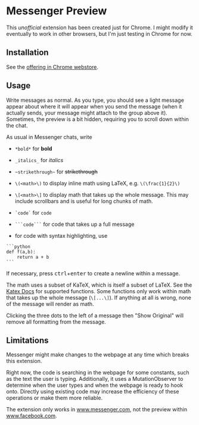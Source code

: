 # Messenger Preview
This *unofficial* extension has been created just for Chrome. I might modify it eventually
to work in other browsers, but I'm just testing in Chrome for now.

## Installation
See the [offering in Chrome webstore](https://chrome.google.com/webstore/detail/messenger-preview/cpimjhhigdjabaeklhlehfaghfeacibn).

## Usage
Write messages as normal. As you type, you should see a light message appear
about where it will appear when you send the message (when it actually sends,
your message might attach to the group above it). Sometimes, the preview
is a bit hidden, requiring you to scroll down within the chat.

As usual in Messenger chats, write

- `*bold*` for **bold**
- `_italics_` for _italics_
- `~strikethrough~` for ~~strikethrough~~
- `\(<math>\)` to display inline math using LaTeX, e.g. `\(\frac{1}{2}\)`
- `\[<math>\]` to display math that takes up the whole message. This may include
scrollbars and is useful for long chunks of math.
- `` `code` `` for `code`
- ```` ```code``` ```` for code that takes up a full message

- for code with syntax highlighting, use
````
```python
def f(a,b):
    return a + b
```
````

If necessary, press <kbd>ctrl</kbd>+<kbd>enter</kbd> to create a newline within
a message.

The math uses a subset of KaTeX, which is itself a subset of LaTeX. See the
[Katex Docs](https://katex.org/docs/supported.html) for supported functions.
Some functions only work within math that takes up the whole message
(`\[...\]`). If anything at all is wrong, none of the message will render as
math.

Clicking the three dots to the left of a message then "Show Original" will
remove all formatting from the message.

## Limitations
Messenger might make changes to the webpage at any time which breaks this
extension.

Right now, the code is searching in the webpage for some constants, such as
the text the user is typing. Additionally, it uses a MutationObserver to
determine when the user types and when the webpage is ready to hook onto.
Directly using existing code may increase the efficiency of these operations or
make them more reliable.

The extension only works in www.messenger.com, not the preview within
www.facebook.com.

